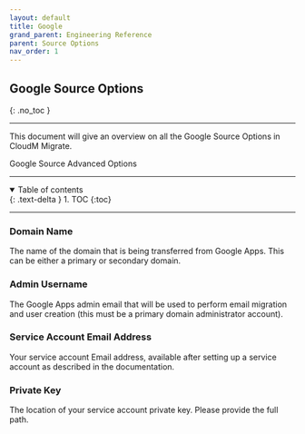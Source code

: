 ```yaml
---
layout: default
title: Google
grand_parent: Engineering Reference
parent: Source Options
nav_order: 1
---
```


## Google Source Options
{: .no_toc }

---
This document will give an overview on all the Google Source Options in CloudM Migrate. 

<a name="https://cloudm-migrate.github.io/documentation/Engineering-Reference/GoogleSourceAO.html">Google Source Advanced Options</a>

---
<a name="top"></a>
<details open markdown="block">
  <summary>
    Table of contents
  </summary>
  {: .text-delta }
1. TOC
{:toc}
</details>

---

### Domain Name

The name of the domain that is being transferred from Google Apps. This can be either a primary or secondary domain.

### Admin Username

The Google Apps admin email that will be used to perform email migration and user creation (this must be a primary domain administrator account).

### Service Account Email Address

Your service account Email address, available after setting up a service account as described in the documentation.

### Private Key

The location of your service account private key. Please provide the full path.
